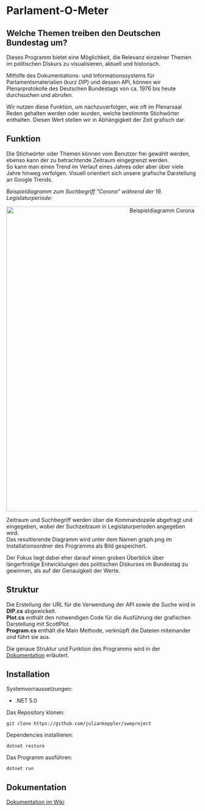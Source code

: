 # Parlament-O-Meter

## Welche Themen treiben den Deutschen Bundestag um?
Dieses Programm bietet eine Möglichkeit, die Relevanz einzelner Themen im politischen Diskurs zu visualisieren, aktuell und historisch.

Mithilfe des Dokumentations- und Informationssystems für Parlamentsmaterialien (kurz *DIP*) und dessen API, können wir Plenarprotokolle des Deutschen Bundestags von ca. 1976 bis heute durchsuchen und abrufen. 

Wir nutzen diese Funktion, um nachzuverfolgen, wie oft im Plenarsaal Reden gehalten werden oder wurden, welche bestimmte Stichwörter enthalten. Diesen Wert stellen wir in Abhängigkeit der Zeit grafisch dar.

## Funktion
Die Stichwörter oder Themen können vom Benutzer frei gewählt werden, ebenso kann der zu betrachtende Zeitraum eingegrenzt werden.  
So kann man einen Trend im Verlauf eines Jahres oder aber über viele Jahre hinweg verfolgen. Visuell orientiert sich unsere grafische Darstellung an Google Trends. 

*Beispieldiagramm zum Suchbegriff "Corona" während der 19. Legislaturperiode:*
<div align="center"><img src="https://raw.githubusercontent.com/juliankeppler/sweproject/main/docs/example_corona.png" alt="Beispieldiagramm Corona" width="800"/></div>

Zeitraum und Suchbegriff werden über die Kommandozeile abgefragt und eingegeben, wobei der Suchzeitraum in Legislaturperioden angegeben wird.   
Das resultierende Diagramm wird unter dem Namen graph.png im Installationsordner des Programms als Bild gespeichert.

Der Fokus liegt dabei eher darauf einen groben Überblick über längerfristige Entwicklungen des politischen Diskurses im Bundestag zu gewinnen, als auf der Genauigkeit der Werte.
## Struktur
Die Erstellung der URL für die Verwendung der API sowie die Suche wird in **DIP.cs** abgewickelt.  
**Plot.cs** enthält den notwendigen Code für die Ausführung der grafischen Darstellung mit ScottPlot.  
**Program.cs** enthält die Main Methode, verknüpft die Dateien miteinander und führt sie aus.

Die genaue Struktur und Funktion des Programms wird in der [Dokumentation](https://github.com/juliankeppler/sweproject/wiki) erläutert. 


## Installation

Systemvorraussetzungen:
- .NET 5.0

Das Repository klonen:

`git clone https://github.com/juliankeppler/sweproject`

Dependencies installieren:

`dotnet restore`

Das Programm ausführen:

`dotnet run`

## Dokumentation

[Dokumentation im Wiki](https://github.com/juliankeppler/sweproject/wiki)
